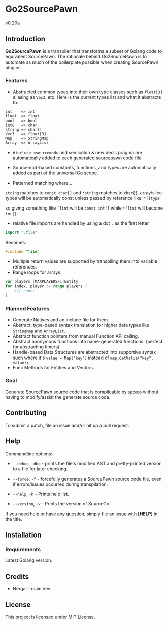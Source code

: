 # Go2SourcePawn
v0.20a

## Introduction

**Go2SourcePawn** is a transpiler that transforms a subset of Golang code to equivalent SourcePawn. The rationale behind Go2SourcePawn is to automate as much of the boilerplate possible when creating SourcePawn plugins.


### Features

* Abstracted common types into their own type classes such as `float[3]` aliasing as `Vec3`, etc.
Here is the current types list and what it abstracts to:
```
int    => int
float  => float
bool   => bool
int8   => char
string => char[]
Vec3   => float[3]
Map    => StringMap
Array  => ArrayList
```

* `#include <sourcemod>` and semicolon & new decls pragma are automatically added to each generated sourcepawn code file.

* Sourcemod-based constants, functions, and types are automatically added as part of the universal Go scope.

* Patterned matching where...

`string` matches to `const char[]`
and `*string` matches to `char[]`.
array/slice types will be automatically const unless passed by reference like: `*[]type`

so giving something like `[]int` will be `const int[]` while `*[]int` will become `int[]`.


* relative file imports are handled by using a dot `.` as the first letter
```go
import ".file"
```

Becomes:
```c
#include "file"
```

* Multiple return values are supported by transpiling them into variable references.
* Range loops for arrays:
```go
var players [MAXPLAYERS+1]Entity
for index, player := range players {
	/// code;
}
```

### Planned Features
* Generate Natives and an include file for them.
* Abstract, type-based syntax translation for higher data types like `StringMap` and `ArrayList`.
* Abstract function pointers from manual Function API calling.
* Abstract anonymous functions into name-generated functions. (perfect for abstracting timers)
* Handle-based Data Structures are abstracted into supportive syntax such where it's `value = Map["key"]` instead of `map.GetValue("key", value);`
* Func Methods for Entities and Vectors.

### Goal
Generate SourcePawn source code that is compileable by `spcomp` without having to modify/assist the generate source code.


## Contributing

To submit a patch, file an issue and/or hit up a pull request.

## Help

Commandline options:
* `--debug`, `-dbg` - prints the file's modified AST and pretty-printed version to a file for later checking.

* `--force`, `-f` - forcefully generates a SourcePawn source code file, even if errors/issues occurred during transpilation.

* `--help`, `-h` - Prints help list.

* `--version`, `-v` - Prints the version of SourceGo.

If you need help or have any question, simply file an issue with **\[HELP\]** in the title.


## Installation

### Requirements
Latest Golang version.

## Credits

* Nergal - main dev.

## License
This project is licensed under MIT License.